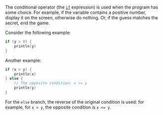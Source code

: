 The conditional operator (the [`if`](https://kotlinlang.org/docs/control-flow.html#if-expression) expression)
is used when the program has some choice.
For example, if the variable contains a positive number, display it on the screen,
otherwise do nothing.
Or, if the guess matches the secret, end the game.

Consider the following example:
```kotlin
if (y > 0) {
    println(y)
}
```
Another example:
```kotlin
if (x > y) {
    println(x)
} else {
    // The opposite condition: x <= y
    println(y)
}
```

For the `else` branch, the reverse of the original condition is used: for example,
for `x > y`, the opposite condition is `x <= y`.
